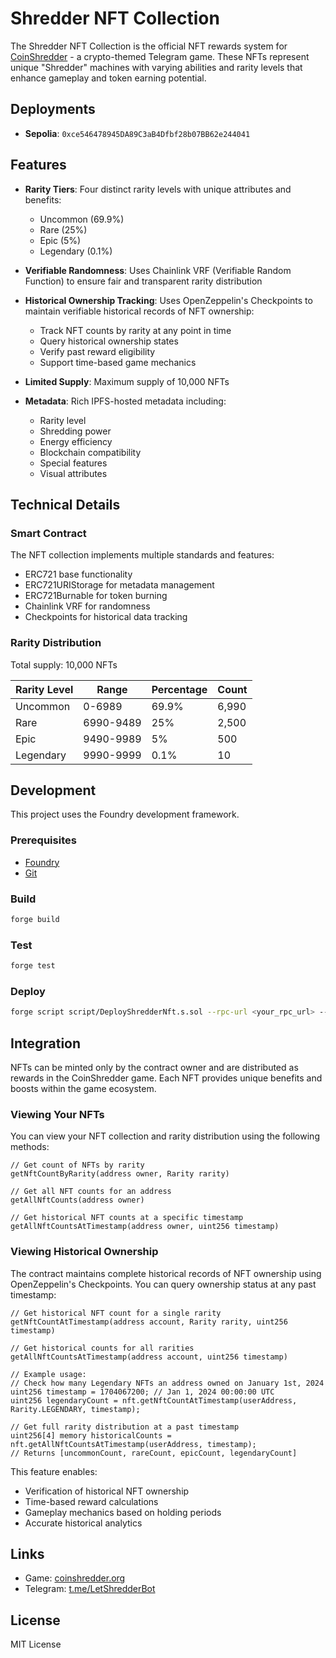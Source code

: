 # Shredder NFT Collection

The Shredder NFT Collection is the official NFT rewards system for [CoinShredder](https://coinshredder.org) - a crypto-themed Telegram game. These NFTs represent unique "Shredder" machines with varying abilities and rarity levels that enhance gameplay and token earning potential.

## Deployments

- **Sepolia**: `0xce546478945DA89C3aB4Dfbf28b07BB62e244041`

## Features

- **Rarity Tiers**: Four distinct rarity levels with unique attributes and benefits:

  - Uncommon (69.9%)
  - Rare (25%)
  - Epic (5%)
  - Legendary (0.1%)

- **Verifiable Randomness**: Uses Chainlink VRF (Verifiable Random Function) to ensure fair and transparent rarity distribution

- **Historical Ownership Tracking**: Uses OpenZeppelin's Checkpoints to maintain verifiable historical records of NFT ownership:

  - Track NFT counts by rarity at any point in time
  - Query historical ownership states
  - Verify past reward eligibility
  - Support time-based game mechanics

- **Limited Supply**: Maximum supply of 10,000 NFTs

- **Metadata**: Rich IPFS-hosted metadata including:
  - Rarity level
  - Shredding power
  - Energy efficiency
  - Blockchain compatibility
  - Special features
  - Visual attributes

## Technical Details

### Smart Contract

The NFT collection implements multiple standards and features:

- ERC721 base functionality
- ERC721URIStorage for metadata management
- ERC721Burnable for token burning
- Chainlink VRF for randomness
- Checkpoints for historical data tracking

### Rarity Distribution

Total supply: 10,000 NFTs

| Rarity Level | Range     | Percentage | Count |
| ------------ | --------- | ---------- | ----- |
| Uncommon     | 0-6989    | 69.9%      | 6,990 |
| Rare         | 6990-9489 | 25%        | 2,500 |
| Epic         | 9490-9989 | 5%         | 500   |
| Legendary    | 9990-9999 | 0.1%       | 10    |

## Development

This project uses the Foundry development framework.

### Prerequisites

- [Foundry](https://book.getfoundry.sh/getting-started/installation)
- [Git](https://git-scm.com/downloads)

### Build

```bash
forge build
```

### Test

```bash
forge test
```

### Deploy

```bash
forge script script/DeployShredderNft.s.sol --rpc-url <your_rpc_url> --private-key <your_private_key>
```

## Integration

NFTs can be minted only by the contract owner and are distributed as rewards in the CoinShredder game. Each NFT provides unique benefits and boosts within the game ecosystem.

### Viewing Your NFTs

You can view your NFT collection and rarity distribution using the following methods:

```solidity
// Get count of NFTs by rarity
getNftCountByRarity(address owner, Rarity rarity)

// Get all NFT counts for an address
getAllNftCounts(address owner)

// Get historical NFT counts at a specific timestamp
getAllNftCountsAtTimestamp(address owner, uint256 timestamp)
```

### Viewing Historical Ownership

The contract maintains complete historical records of NFT ownership using OpenZeppelin's Checkpoints. You can query ownership status at any past timestamp:

```solidity
// Get historical NFT count for a single rarity
getNftCountAtTimestamp(address account, Rarity rarity, uint256 timestamp)

// Get historical counts for all rarities
getAllNftCountsAtTimestamp(address account, uint256 timestamp)

// Example usage:
// Check how many Legendary NFTs an address owned on January 1st, 2024
uint256 timestamp = 1704067200; // Jan 1, 2024 00:00:00 UTC
uint256 legendaryCount = nft.getNftCountAtTimestamp(userAddress, Rarity.LEGENDARY, timestamp);

// Get full rarity distribution at a past timestamp
uint256[4] memory historicalCounts = nft.getAllNftCountsAtTimestamp(userAddress, timestamp);
// Returns [uncommonCount, rareCount, epicCount, legendaryCount]
```

This feature enables:

- Verification of historical NFT ownership
- Time-based reward calculations
- Gameplay mechanics based on holding periods
- Accurate historical analytics

## Links

- Game: [coinshredder.org](https://coinshredder.org)
- Telegram: [t.me/LetShredderBot](https://t.me/LetShredderBot)

## License

MIT License

